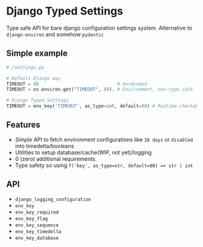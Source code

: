 # Django Typed Settings

Type safe API for bare django configuration settings system.
Alternative to `django-environ` and somehow `pydantic`

## Simple example

```python
# /settings.py

# Default Django way
TIMEOUT = 80                             # Hardcoded
TIMEOUT = os.environ.get("TIMEOUT", 80). # Environment, non-type safe

# Django Typed Settings
TIMEOUT = env_key('TIMEOUT', as_type=int, default=80) # Runtime checkable, type safe
```

## Features
- *Simple* API to fetch environment configurations like `10 days` or `disabled` into timedelta/booleans
- Utilities to setup database/cache(WIP, not yet)/logging
- 0 (zero) additional requirements.
- Type safety so using `f('key', as_type=str, default=80) => str | int`

## API
- `django_logging_configuration`
- `env_key`
- `env_key_required`
- `env_key_flag`
- `env_key_sequence`
- `env_key_timedelta`
- `env_key_database`